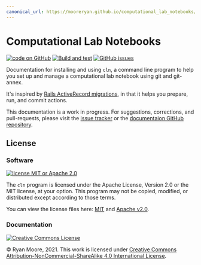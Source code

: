 ```yaml
---
canonical_url: https://mooreryan.github.io/computational_lab_notebooks/
---
```


# Computational Lab Notebooks

[![code on GitHub](https://img.shields.io/badge/code-GitHub-blue)](https://github.com/mooreryan/computational_lab_notebooks) [![Build and test](https://github.com/mooreryan/computational_lab_notebooks/actions/workflows/build_and_test.yml/badge.svg)](https://github.com/mooreryan/computational_lab_notebooks/actions/workflows/build_and_test.yml) [![GitHub issues](https://img.shields.io/github/issues/mooreryan/computational_lab_notebooks)](https://github.com/mooreryan/computational_lab_notebooks/issues)

Documentation for installing and using `cln`, a command line program to
help you set up and manage a computational lab notebook using git and
git-annex.

It's inspired by [Rails ActiveRecord
migrations](https://guides.rubyonrails.org/active_record_migrations.html#running-migrations),
in that it helps you prepare, run, and commit actions.

This documentation is a work in progress.  For suggestions,
corrections, and pull-requests, please visit the [issue
tracker](https://github.com/mooreryan/cln_docs/issues) or the
[documentaion GitHub
repository](https://github.com/mooreryan/cln_docs).

## License

### Software

[![license MIT or Apache 2.0](https://img.shields.io/badge/license-MIT%20or%20Apache%202.0-blue)](https://github.com/mooreryan/computational_lab_notebooks)

The `cln` program is licensed under the Apache License, Version 2.0 or
the MIT license, at your option. This program may not be copied,
modified, or distributed except according to those terms.

You can view the license files here: [MIT](https://github.com/mooreryan/computational_lab_notebooks/blob/master/LICENSE-MIT.txt) and [Apache v2.0](https://github.com/mooreryan/computational_lab_notebooks/blob/master/LICENSE-APACHE.txt).

### Documentation

<a rel="license" href="http://creativecommons.org/licenses/by-nc-sa/4.0/"><img alt="Creative Commons License" src="https://i.creativecommons.org/l/by-nc-sa/4.0/88x31.png" /></a>

© Ryan Moore, 2021.  This work is licensed under [Creative Commons
Attribution-NonCommercial-ShareAlike 4.0 International
License](https://creativecommons.org/licenses/by-nc-sa/4.0/).
